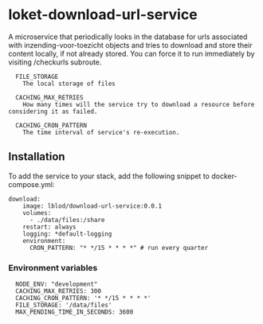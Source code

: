 # loket-download-url-service
A microservice that periodically looks in the database for urls associated with inzending-voor-toezicht objects and tries to download and store their content locally, if not already stored. You can force it to run immediately by visiting /checkurls subroute. 
```
  FILE_STORAGE
    The local storage of files

  CACHING_MAX_RETRIES
    How many times will the service try to download a resource before considering it as failed.

  CACHING_CRON_PATTERN
    The time interval of service's re-execution.
```
## Installation
To add the service to your stack, add the following snippet to docker-compose.yml:

```
download:
    image: lblod/download-url-service:0.0.1
    volumes:
      - ./data/files:/share
    restart: always
    logging: *default-logging
    environment:
      CRON_PATTERN: "* */15 * * * *" # run every quarter
```
### Environment variables
```
  NODE_ENV: "development"
  CACHING_MAX_RETRIES: 300
  CACHING_CRON_PATTERN: '* */15 * * * *'
  FILE_STORAGE: '/data/files'
  MAX_PENDING_TIME_IN_SECONDS: 3600
```
